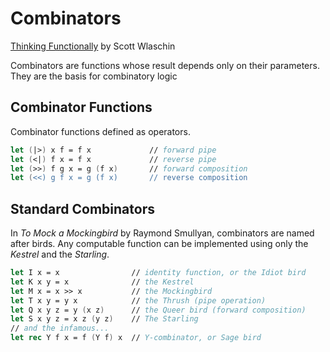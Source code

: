 # Combinators

[Thinking Functionally](https://swlaschin.gitbooks.io/fsharpforfunandprofit/content/posts/defining-functions.html)
by Scott Wlaschin

Combinators are functions whose result depends only on their parameters.
They are the basis for combinatory logic

## Combinator Functions

Combinator functions defined as operators.

```fsharp
let (|>) x f = f x             // forward pipe
let (<|) f x = f x             // reverse pipe
let (>>) f g x = g (f x)       // forward composition
let (<<) g f x = g (f x)       // reverse composition
```

## Standard Combinators

In *To Mock a Mockingbird* by Raymond Smullyan, combinators are named after birds. 
Any computable function can be implemented using only the *Kestrel* and the *Starling*.

```fsharp
let I x = x                // identity function, or the Idiot bird
let K x y = x              // the Kestrel
let M x = x >> x           // the Mockingbird
let T x y = y x            // the Thrush (pipe operation)
let Q x y z = y (x z)      // the Queer bird (forward composition)
let S x y z = x z (y z)    // The Starling
// and the infamous...
let rec Y f x = f (Y f) x  // Y-combinator, or Sage bird
```
